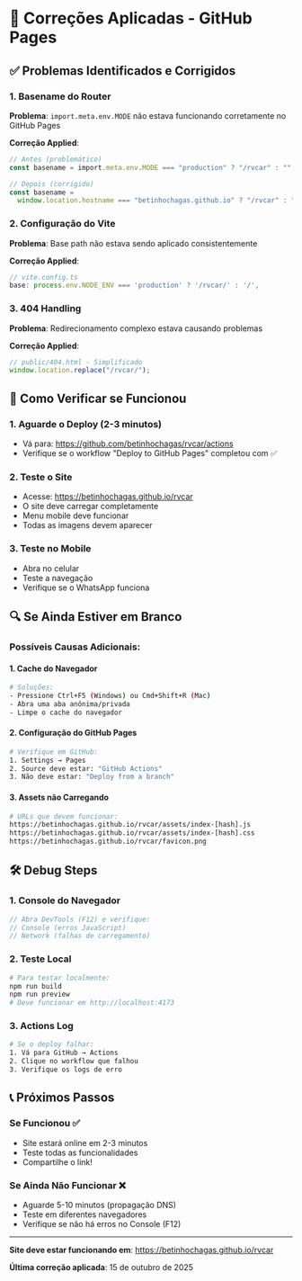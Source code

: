 # 🔧 Correções Aplicadas - GitHub Pages

## ✅ Problemas Identificados e Corrigidos

### 1. **Basename do Router**

**Problema**: `import.meta.env.MODE` não estava funcionando corretamente no GitHub Pages

**Correção Applied**:

```typescript
// Antes (problemático)
const basename = import.meta.env.MODE === "production" ? "/rvcar" : "";

// Depois (corrigido)
const basename =
  window.location.hostname === "betinhochagas.github.io" ? "/rvcar" : "";
```

### 2. **Configuração do Vite**

**Problema**: Base path não estava sendo aplicado consistentemente

**Correção Applied**:

```typescript
// vite.config.ts
base: process.env.NODE_ENV === 'production' ? '/rvcar/' : '/',
```

### 3. **404 Handling**

**Problema**: Redirecionamento complexo estava causando problemas

**Correção Applied**:

```javascript
// public/404.html - Simplificado
window.location.replace("/rvcar/");
```

## 🚀 Como Verificar se Funcionou

### 1. Aguarde o Deploy (2-3 minutos)

- Vá para: https://github.com/betinhochagas/rvcar/actions
- Verifique se o workflow "Deploy to GitHub Pages" completou com ✅

### 2. Teste o Site

- Acesse: https://betinhochagas.github.io/rvcar
- O site deve carregar completamente
- Menu mobile deve funcionar
- Todas as imagens devem aparecer

### 3. Teste no Mobile

- Abra no celular
- Teste a navegação
- Verifique se o WhatsApp funciona

## 🔍 Se Ainda Estiver em Branco

### Possíveis Causas Adicionais:

#### 1. **Cache do Navegador**

```bash
# Soluções:
- Pressione Ctrl+F5 (Windows) ou Cmd+Shift+R (Mac)
- Abra uma aba anônima/privada
- Limpe o cache do navegador
```

#### 2. **Configuração do GitHub Pages**

```bash
# Verifique em GitHub:
1. Settings → Pages
2. Source deve estar: "GitHub Actions"
3. Não deve estar: "Deploy from a branch"
```

#### 3. **Assets não Carregando**

```bash
# URLs que devem funcionar:
https://betinhochagas.github.io/rvcar/assets/index-[hash].js
https://betinhochagas.github.io/rvcar/assets/index-[hash].css
https://betinhochagas.github.io/rvcar/favicon.png
```

## 🛠️ Debug Steps

### 1. Console do Navegador

```javascript
// Abra DevTools (F12) e verifique:
// Console (erros JavaScript)
// Network (falhas de carregamento)
```

### 2. Teste Local

```bash
# Para testar localmente:
npm run build
npm run preview
# Deve funcionar em http://localhost:4173
```

### 3. Actions Log

```bash
# Se o deploy falhar:
1. Vá para GitHub → Actions
2. Clique no workflow que falhou
3. Verifique os logs de erro
```

## 📞 Próximos Passos

### Se Funcionou ✅

- Site estará online em 2-3 minutos
- Teste todas as funcionalidades
- Compartilhe o link!

### Se Ainda Não Funcionar ❌

- Aguarde 5-10 minutos (propagação DNS)
- Teste em diferentes navegadores
- Verifique se não há erros no Console (F12)

---

**Site deve estar funcionando em**: https://betinhochagas.github.io/rvcar

**Última correção aplicada**: 15 de outubro de 2025
